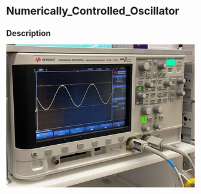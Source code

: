 # Numerically_Controlled_Oscillator

## Description
<img align="right" alt="JPEG" src="https://github.com/nickrallison/Numerically_Controlled_Oscillator/blob/main/assets/oscilloscope.jpeg?raw=true" />
